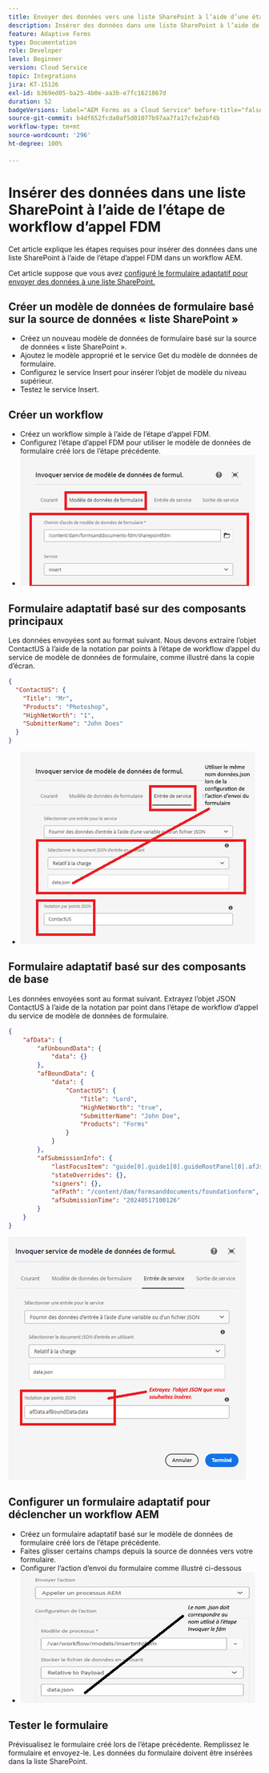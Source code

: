 ```yaml
---
title: Envoyer des données vers une liste SharePoint à l’aide d’une étape de workflow
description: Insérer des données dans une liste SharePoint à l’aide de l’étape de workflow d’appel FDM
feature: Adaptive Forms
type: Documentation
role: Developer
level: Beginner
version: Cloud Service
topic: Integrations
jira: KT-15126
exl-id: b369ed05-ba25-4b0e-aa3b-e7fc1621067d
duration: 52
badgeVersions: label="AEM Forms as a Cloud Service" before-title="false"
source-git-commit: b4df652fcda0af5d01077b97aa7fa17cfe2abf4b
workflow-type: tm+mt
source-wordcount: '296'
ht-degree: 100%

---
```


# Insérer des données dans une liste SharePoint à l’aide de l’étape de workflow d’appel FDM


Cet article explique les étapes requises pour insérer des données dans une liste SharePoint à l’aide de l’étape d’appel FDM dans un workflow AEM.

Cet article suppose que vous avez [configuré le formulaire adaptatif pour envoyer des données à une liste SharePoint.](https://experienceleague.adobe.com/docs/experience-manager-cloud-service/content/forms/adaptive-forms-authoring/authoring-adaptive-forms-core-components/create-an-adaptive-form-on-forms-cs/configure-submit-actions-core-components.html?lang=fr#connect-af-sharepoint-list)


## Créer un modèle de données de formulaire basé sur la source de données « liste SharePoint »

* Créez un nouveau modèle de données de formulaire basé sur la source de données « liste SharePoint ».
* Ajoutez le modèle approprié et le service Get du modèle de données de formulaire.
* Configurez le service Insert pour insérer l’objet de modèle du niveau supérieur.
* Testez le service Insert.


## Créer un workflow

* Créez un workflow simple à l’aide de l’étape d’appel FDM.
* Configurez l’étape d’appel FDM pour utiliser le modèle de données de formulaire créé lors de l’étape précédente.
* ![associate-fdm](assets/fdm-insert-1.png)

## Formulaire adaptatif basé sur des composants principaux

Les données envoyées sont au format suivant. Nous devons extraire l’objet ContactUS à l’aide de la notation par points à l’étape de workflow d’appel du service de modèle de données de formulaire, comme illustré dans la copie d’écran.

```json
{
  "ContactUS": {
    "Title": "Mr",
    "Products": "Photoshop",
    "HighNetWorth": "1",
    "SubmitterName": "John Does"
  }
}
```


* ![map-input-parameters](assets/fdm-insert-2.png)


## Formulaire adaptatif basé sur des composants de base

Les données envoyées sont au format suivant. Extrayez l’objet JSON ContactUS à l’aide de la notation par point dans l’étape de workflow d’appel du service de modèle de données de formulaire.

```json
{
    "afData": {
        "afUnboundData": {
            "data": {}
        },
        "afBoundData": {
            "data": {
                "ContactUS": {
                    "Title": "Lord",
                    "HighNetWorth": "true",
                    "SubmitterName": "John Doe",
                    "Products": "Forms"
                }
            }
        },
        "afSubmissionInfo": {
            "lastFocusItem": "guide[0].guide1[0].guideRootPanel[0].afJsonSchemaRoot[0]",
            "stateOverrides": {},
            "signers": {},
            "afPath": "/content/dam/formsanddocuments/foundationform",
            "afSubmissionTime": "20240517100126"
        }
    }
}
```

![foundation-based-form](assets/foundation-based-form.png)

## Configurer un formulaire adaptatif pour déclencher un workflow AEM

* Créez un formulaire adaptatif basé sur le modèle de données de formulaire créé lors de l’étape précédente.
* Faites glisser certains champs depuis la source de données vers votre formulaire.
* Configurer l’action d’envoi du formulaire comme illustré ci-dessous
* ![submit-action](assets/configure-af.png)



## Tester le formulaire

Prévisualisez le formulaire créé lors de l’étape précédente. Remplissez le formulaire et envoyez-le. Les données du formulaire doivent être insérées dans la liste SharePoint.
